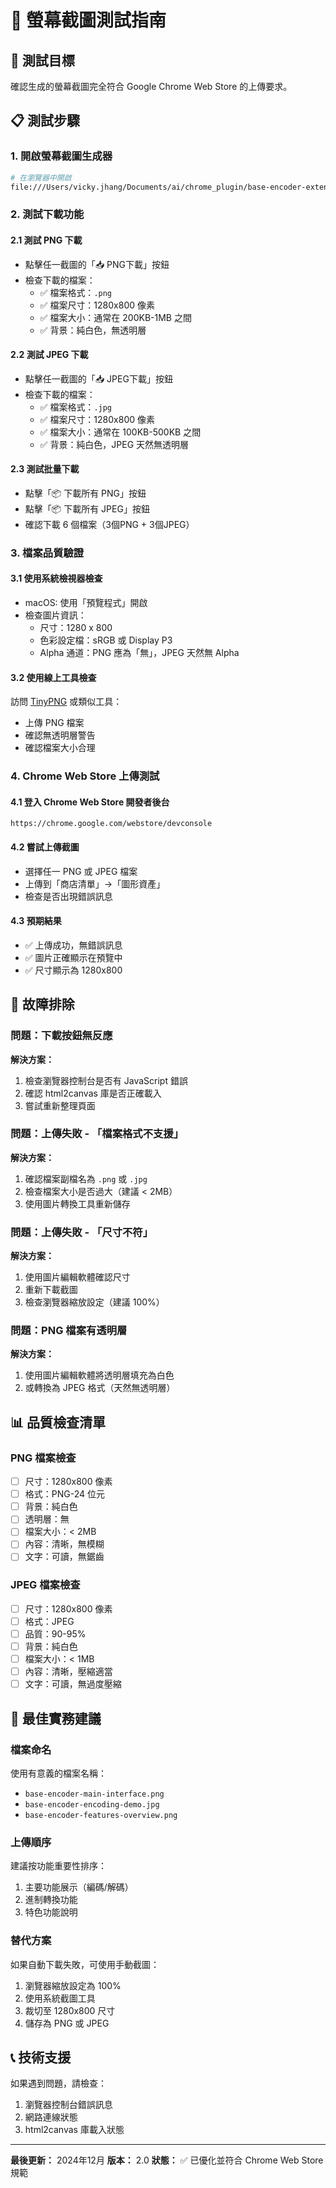 # 📸 螢幕截圖測試指南

## 🎯 測試目標

確認生成的螢幕截圖完全符合 Google Chrome Web Store 的上傳要求。

## 📋 測試步驟

### 1. 開啟螢幕截圖生成器
```bash
# 在瀏覽器中開啟
file:///Users/vicky.jhang/Documents/ai/chrome_plugin/base-encoder-extension/screenshot-generator.html
```

### 2. 測試下載功能

#### 2.1 測試 PNG 下載
- 點擊任一截圖的「📥 PNG下載」按鈕
- 檢查下載的檔案：
  - ✅ 檔案格式：`.png`
  - ✅ 檔案尺寸：1280x800 像素
  - ✅ 檔案大小：通常在 200KB-1MB 之間
  - ✅ 背景：純白色，無透明層

#### 2.2 測試 JPEG 下載
- 點擊任一截圖的「📥 JPEG下載」按鈕
- 檢查下載的檔案：
  - ✅ 檔案格式：`.jpg`
  - ✅ 檔案尺寸：1280x800 像素
  - ✅ 檔案大小：通常在 100KB-500KB 之間
  - ✅ 背景：純白色，JPEG 天然無透明層

#### 2.3 測試批量下載
- 點擊「📦 下載所有 PNG」按鈕
- 點擊「📦 下載所有 JPEG」按鈕
- 確認下載 6 個檔案（3個PNG + 3個JPEG）

### 3. 檔案品質驗證

#### 3.1 使用系統檢視器檢查
- macOS: 使用「預覽程式」開啟
- 檢查圖片資訊：
  - 尺寸：1280 x 800
  - 色彩設定檔：sRGB 或 Display P3
  - Alpha 通道：PNG 應為「無」，JPEG 天然無 Alpha

#### 3.2 使用線上工具檢查
訪問 [TinyPNG](https://tinypng.com/) 或類似工具：
- 上傳 PNG 檔案
- 確認無透明層警告
- 確認檔案大小合理

### 4. Chrome Web Store 上傳測試

#### 4.1 登入 Chrome Web Store 開發者後台
```
https://chrome.google.com/webstore/devconsole
```

#### 4.2 嘗試上傳截圖
- 選擇任一 PNG 或 JPEG 檔案
- 上傳到「商店清單」→「圖形資產」
- 檢查是否出現錯誤訊息

#### 4.3 預期結果
- ✅ 上傳成功，無錯誤訊息
- ✅ 圖片正確顯示在預覽中
- ✅ 尺寸顯示為 1280x800

## 🔧 故障排除

### 問題：下載按鈕無反應
**解決方案：**
1. 檢查瀏覽器控制台是否有 JavaScript 錯誤
2. 確認 html2canvas 庫是否正確載入
3. 嘗試重新整理頁面

### 問題：上傳失敗 - 「檔案格式不支援」
**解決方案：**
1. 確認檔案副檔名為 `.png` 或 `.jpg`
2. 檢查檔案大小是否過大（建議 < 2MB）
3. 使用圖片轉換工具重新儲存

### 問題：上傳失敗 - 「尺寸不符」
**解決方案：**
1. 使用圖片編輯軟體確認尺寸
2. 重新下載截圖
3. 檢查瀏覽器縮放設定（建議 100%）

### 問題：PNG 檔案有透明層
**解決方案：**
1. 使用圖片編輯軟體將透明層填充為白色
2. 或轉換為 JPEG 格式（天然無透明層）

## 📊 品質檢查清單

### PNG 檔案檢查
- [ ] 尺寸：1280x800 像素
- [ ] 格式：PNG-24 位元
- [ ] 背景：純白色
- [ ] 透明層：無
- [ ] 檔案大小：< 2MB
- [ ] 內容：清晰，無模糊
- [ ] 文字：可讀，無鋸齒

### JPEG 檔案檢查  
- [ ] 尺寸：1280x800 像素
- [ ] 格式：JPEG
- [ ] 品質：90-95%
- [ ] 背景：純白色
- [ ] 檔案大小：< 1MB
- [ ] 內容：清晰，壓縮適當
- [ ] 文字：可讀，無過度壓縮

## 🎯 最佳實務建議

### 檔案命名
使用有意義的檔案名稱：
- `base-encoder-main-interface.png`
- `base-encoder-encoding-demo.jpg`
- `base-encoder-features-overview.png`

### 上傳順序
建議按功能重要性排序：
1. 主要功能展示（編碼/解碼）
2. 進制轉換功能
3. 特色功能說明

### 替代方案
如果自動下載失敗，可使用手動截圖：
1. 瀏覽器縮放設定為 100%
2. 使用系統截圖工具
3. 裁切至 1280x800 尺寸
4. 儲存為 PNG 或 JPEG

## 📞 技術支援

如果遇到問題，請檢查：
1. 瀏覽器控制台錯誤訊息
2. 網路連線狀態
3. html2canvas 庫載入狀態

---

**最後更新：** 2024年12月
**版本：** 2.0
**狀態：** ✅ 已優化並符合 Chrome Web Store 規範
